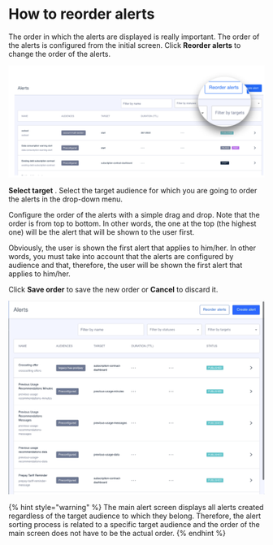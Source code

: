 How to reorder alerts
=====================

The order in which the alerts are displayed is really important. The order of the alerts is configured from the initial screen. Click **Reorder alerts** to change the order of the alerts.

![](.gitbook/assets/ReorderAlertsDetail.png)

**Select target** . Select the target audience for which you are going to order the alerts in the drop\-down menu. 

Configure the order of the alerts with a simple drag and drop. Note that the order is from top to bottom. In other words, the one at the top \(the highest one\) will be the alert that will be shown to the user first. 

Obviously, the user is shown the first alert that applies to him/her. In other words, you must take into account that the alerts are configured by audience and that, therefore, the user will be shown the first alert that applies to him/her.

Click **Save order** to save the new order or **Cancel** to discard it.

![](.gitbook/assets/ReorderAlerts.gif)

\{% hint style="warning" %\}
The main alert screen displays all alerts created regardless of the target audience to which they belong. Therefore, the alert sorting process is related to a specific target audience and the order of the main screen does not have to be the actual order.
\{% endhint %\}

